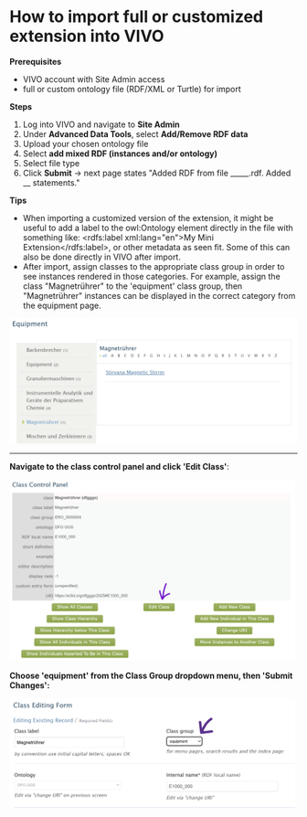 # How to import full or customized extension into VIVO  

**Prerequisites**  

- VIVO account with Site Admin access
- full or custom ontology file (RDF/XML or Turtle) for import

**Steps**  

1. Log into VIVO and navigate to **Site Admin**
2. Under **Advanced Data Tools**, select **Add/Remove RDF data**
3. Upload your chosen ontology file
4. Select **add mixed RDF (instances and/or ontology)**
5. Select file type
6. Click **Submit**  -> next page states "Added RDF from file _____.rdf. Added __ statements."


**Tips**  

- When importing a customized version of the extension, it might be useful to add a label to the owl:Ontology element directly in the file with something like: <rdfs:label xml:lang="en">My Mini Extension</rdfs:label>, or other metadata as seen fit. Some of this can also be done directly in VIVO after import.  
- After import, assign classes to the appropriate class group in order to see instances rendered in those categories. For example, assign the class "Magnetrührer" to the 'equipment' class group, then "Magnetrührer" instances can be displayed in the correct category from the equipment page.   
  
<img src="../media/magnetruhrer.png" alt="example of how an instance renders in the correct class by assigning class group" width="550"/>   

---  

**Navigate to the class control panel and click 'Edit Class'**:
  
<img src="../media/class-control-panel-magnet.png" alt="example of how an instance renders in the correct class by assigning class group" width="500"/>   
  
**Choose 'equipment' from the Class Group dropdown menu, then 'Submit Changes':**  
  
<img src="../media/class-editing-form-magnet.png" alt="example of how an instance renders in the correct class by assigning class group" width="500"/>  
